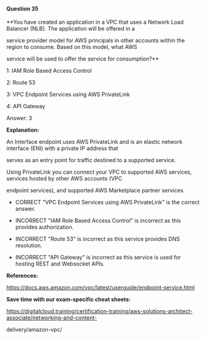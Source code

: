 #### Question  35


**You have created an application in a VPC that uses a Network Load Balancer (NLB). The application will be offered in a

service provider model for AWS principals in other accounts within the region to consume. Based on this model, what AWS

service will be used to offer the service for consumption?**


1: IAM Role Based Access Control


2: Route 53


3: VPC Endpoint Services using AWS PrivateLink


4: API Gateway


Answer: 3


**Explanation:**


An Interface endpoint uses AWS PrivateLink and is an elastic network interface (ENI) with a private IP address that

serves as an entry point for traffic destined to a supported service.


Using PrivateLink you can connect your VPC to supported AWS services, services hosted by other AWS accounts (VPC

endpoint services), and supported AWS Marketplace partner services.


- CORRECT "VPC Endpoint Services using AWS PrivateLink" is the correct answer.


- INCORRECT "IAM Role Based Access Control" is incorrect as this provides authorization.


- INCORRECT "Route 53" is incorrect as this service provides DNS resolution.


- INCORRECT "API Gateway" is incorrect as this service is used for hosting REST and Websocket APIs.


**References:**


https://docs.aws.amazon.com/vpc/latest/userguide/endpoint-service.html


**Save time with our exam-specific cheat sheets:**


https://digitalcloud.training/certification-training/aws-solutions-architect-associate/networking-and-content-

delivery/amazon-vpc/

